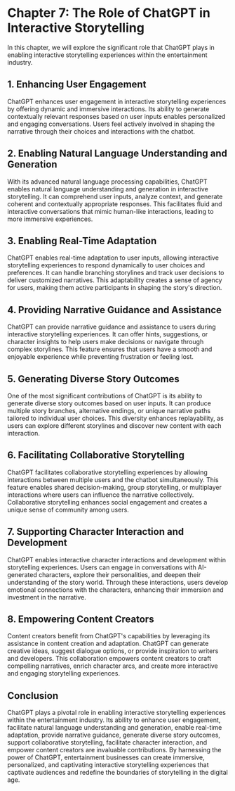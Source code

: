 Chapter 7: The Role of ChatGPT in Interactive Storytelling
==========================================================

In this chapter, we will explore the significant role that ChatGPT plays in enabling interactive storytelling experiences within the entertainment industry.

**1. Enhancing User Engagement**
--------------------------------

ChatGPT enhances user engagement in interactive storytelling experiences by offering dynamic and immersive interactions. Its ability to generate contextually relevant responses based on user inputs enables personalized and engaging conversations. Users feel actively involved in shaping the narrative through their choices and interactions with the chatbot.

**2. Enabling Natural Language Understanding and Generation**
-------------------------------------------------------------

With its advanced natural language processing capabilities, ChatGPT enables natural language understanding and generation in interactive storytelling. It can comprehend user inputs, analyze context, and generate coherent and contextually appropriate responses. This facilitates fluid and interactive conversations that mimic human-like interactions, leading to more immersive experiences.

**3. Enabling Real-Time Adaptation**
------------------------------------

ChatGPT enables real-time adaptation to user inputs, allowing interactive storytelling experiences to respond dynamically to user choices and preferences. It can handle branching storylines and track user decisions to deliver customized narratives. This adaptability creates a sense of agency for users, making them active participants in shaping the story's direction.

**4. Providing Narrative Guidance and Assistance**
--------------------------------------------------

ChatGPT can provide narrative guidance and assistance to users during interactive storytelling experiences. It can offer hints, suggestions, or character insights to help users make decisions or navigate through complex storylines. This feature ensures that users have a smooth and enjoyable experience while preventing frustration or feeling lost.

**5. Generating Diverse Story Outcomes**
----------------------------------------

One of the most significant contributions of ChatGPT is its ability to generate diverse story outcomes based on user inputs. It can produce multiple story branches, alternative endings, or unique narrative paths tailored to individual user choices. This diversity enhances replayability, as users can explore different storylines and discover new content with each interaction.

**6. Facilitating Collaborative Storytelling**
----------------------------------------------

ChatGPT facilitates collaborative storytelling experiences by allowing interactions between multiple users and the chatbot simultaneously. This feature enables shared decision-making, group storytelling, or multiplayer interactions where users can influence the narrative collectively. Collaborative storytelling enhances social engagement and creates a unique sense of community among users.

**7. Supporting Character Interaction and Development**
-------------------------------------------------------

ChatGPT enables interactive character interactions and development within storytelling experiences. Users can engage in conversations with AI-generated characters, explore their personalities, and deepen their understanding of the story world. Through these interactions, users develop emotional connections with the characters, enhancing their immersion and investment in the narrative.

**8. Empowering Content Creators**
----------------------------------

Content creators benefit from ChatGPT's capabilities by leveraging its assistance in content creation and adaptation. ChatGPT can generate creative ideas, suggest dialogue options, or provide inspiration to writers and developers. This collaboration empowers content creators to craft compelling narratives, enrich character arcs, and create more interactive and engaging storytelling experiences.

**Conclusion**
--------------

ChatGPT plays a pivotal role in enabling interactive storytelling experiences within the entertainment industry. Its ability to enhance user engagement, facilitate natural language understanding and generation, enable real-time adaptation, provide narrative guidance, generate diverse story outcomes, support collaborative storytelling, facilitate character interaction, and empower content creators are invaluable contributions. By harnessing the power of ChatGPT, entertainment businesses can create immersive, personalized, and captivating interactive storytelling experiences that captivate audiences and redefine the boundaries of storytelling in the digital age.
